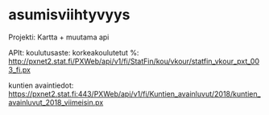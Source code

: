 # asumisviihtyvyys

Projekti: Kartta + muutama api


APIt:
koulutusaste: korkeakoulutetut %:  http://pxnet2.stat.fi/PXWeb/api/v1/fi/StatFin/kou/vkour/statfin_vkour_pxt_003_fi.px 

kuntien avaintiedot:  
https://pxnet2.stat.fi:443/PXWeb/api/v1/fi/Kuntien_avainluvut/2018/kuntien_avainluvut_2018_viimeisin.px



